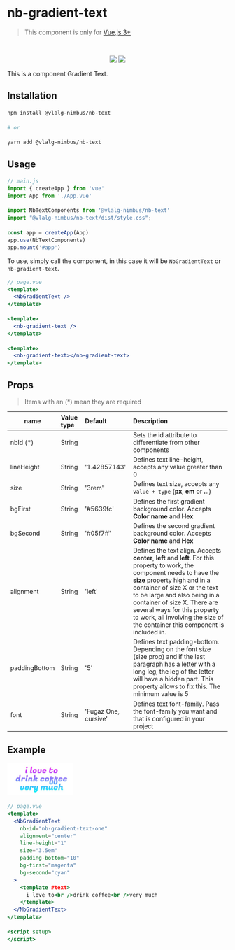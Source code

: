 # nb-gradient-text
> This component is only for [Vue.js 3+](https://vuejs.org/)

<br />

<p align="center">
  <img src="https://github.com/VemLavarALoucaGamers/vlalg-nimbus/raw/main/packages/vue-components/nb-text/src/images/nb--example.gif" width="200">
  <img src="https://github.com/VemLavarALoucaGamers/vlalg-nimbus/raw/main/packages/vue-components/nb-text/src/images/nb--example2.gif" width="200">
</p>

This is a component Gradient Text.

## Installation

```bash
npm install @vlalg-nimbus/nb-text

# or

yarn add @vlalg-nimbus/nb-text
```

## Usage

```js
// main.js
import { createApp } from 'vue'
import App from './App.vue'

import NbTextComponents from '@vlalg-nimbus/nb-text'
import "@vlalg-nimbus/nb-text/dist/style.css";

const app = createApp(App)
app.use(NbTextComponents)
app.mount('#app')
```

To use, simply call the component, in this case it will be `NbGradientText` or `nb-gradient-text`.

```jsx
// page.vue
<template>
  <NbGradientText />
</template>

<template>
  <nb-gradient-text />
</template>

<template>
  <nb-gradient-text></nb-gradient-text>
</template>
```

## Props

> Items with an (*) mean they are required

| name    | Value type | Default | Description |
| ------- | :--------- | :------ | :---------------------------- |
| nbId (*)    | String     |        | Sets the id attribute to differentiate from other components |
| lineHeight    | String     |  '1.42857143'      | Defines text line-height, accepts any value greater than 0  |
| size    | String     |  '3rem'      | Defines text size, accepts any `value + type` (**px**, **em** or **...**)  |
| bgFirst   | String     | '#5639fc'       | Defines the first gradient background color. Accepts **Color name** and **Hex** |
| bgSecond   | String     | '#05f7ff'       | Defines the second gradient background color. Accepts **Color name** and **Hex** |
| alignment   | String     | 'left'       | Defines the text align. Accepts **center**, **left** and **left**. For this property to work, the component needs to have the **size** property high and in a container of size X or the text to be large and also being in a container of size X. There are several ways for this property to work, all involving the size of the container this component is included in. |
| paddingBottom    | String     |  '5'      | Defines text padding-bottom. Depending on the font size (size prop) and if the last paragraph has a letter with a long leg, the leg of the letter will have a hidden part. This property allows to fix this. The minimum value is 5 |
| font    | String     |  'Fugaz One, cursive'      | Defines text font-family. Pass the font-family you want and that is configured in your project |

## Example

<p align="left">
  <img src="https://github.com/VemLavarALoucaGamers/vlalg-nimbus/raw/main/packages/vue-components/nb-text/src/images/props_example.png" width="150">
</p>

```jsx
// page.vue
<template>
  <NbGradientText
    nb-id="nb-gradient-text-one"
    alignment="center"
    line-height="1"
    size="3.5em"
    padding-bottom="10"
    bg-first="magenta"
    bg-second="cyan"
  >
    <template #text>
      i love to<br />drink coffee<br />very much
    </template>
  </NbGradientText>
</template>

<script setup>
</script>
```
